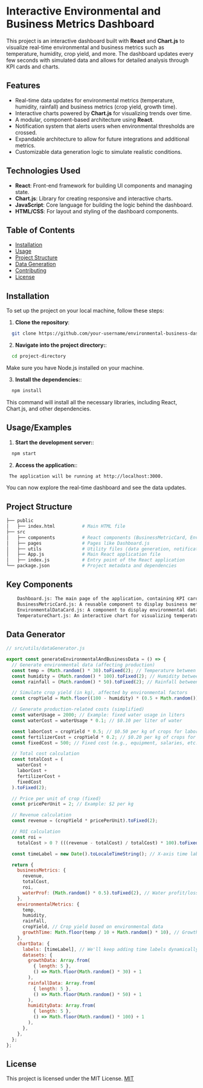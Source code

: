 # Interactive Environmental and Business Metrics Dashboard

This project is an interactive dashboard built with **React** and **Chart.js** to visualize real-time environmental and business metrics such as temperature, humidity, crop yield, and more. The dashboard updates every few seconds with simulated data and allows for detailed analysis through KPI cards and charts.

## Features

- Real-time data updates for environmental metrics (temperature, humidity, rainfall) and business metrics (crop yield, growth time).
- Interactive charts powered by **Chart.js** for visualizing trends over time.
- A modular, component-based architecture using **React**.
- Notification system that alerts users when environmental thresholds are crossed.
- Expandable architecture to allow for future integrations and additional metrics.
- Customizable data generation logic to simulate realistic conditions.

## Technologies Used

- **React**: Front-end framework for building UI components and managing state.
- **Chart.js**: Library for creating responsive and interactive charts.
- **JavaScript**: Core language for building the logic behind the dashboard.
- **HTML/CSS**: For layout and styling of the dashboard components.

## Table of Contents

- [Installation](#installation)
- [Usage](#usage)
- [Project Structure](#project-structure)
- [Data Generation](#data-generation)
- [Contributing](#contributing)
- [License](#license)

## Installation

To set up the project on your local machine, follow these steps:

1. **Clone the repository**:

```bash
  git clone https://github.com/your-username/environmental-business-dashboard.git
```

2. **Navigate into the project directory:**:

```bash
  cd project-directory

```

Make sure you have Node.js installed on your machine.

3. **Install the dependencies:**:

```bash
  npm install
```

This command will install all the necessary libraries, including React, Chart.js, and other dependencies.

## Usage/Examples

1. **Start the development server:**:

```bash
  npm start
```

2. **Access the application:**:

```bash
 The application will be running at http://localhost:3000.
```

You can now explore the real-time dashboard and see the data updates.

## Project Structure

```bash
├── public
│   ├── index.html          # Main HTML file
├── src
│   ├── components          # React components (BusinessMetricCard, EnvironmentalDataCard, etc.)
│   ├── pages               # Pages like Dashboard.js
│   ├── utils               # Utility files (data generation, notifications, etc.)
│   ├── App.js              # Main React application file
│   ├── index.js            # Entry point of the React application
└── package.json            # Project metadata and dependencies
```

## Key Components

```bash
    Dashboard.js: The main page of the application, containing KPI cards, charts, and real-time data updates.
    BusinessMetricCard.js: A reusable component to display business metrics like crop yield and ROI.
    EnvironmentalDataCard.js: A component to display environmental data such as temperature and humidity.
    TemperatureChart.js: An interactive chart for visualizing temperature trends using Chart.js.
```

## Data Generator

```javascript
// src/utils/dataGenerator.js

export const generateEnvironmentalAndBusinessData = () => {
  // Generate environmental data (affecting production)
  const temp = (Math.random() * 30).toFixed(2); // Temperature between 0 and 30 °C
  const humidity = (Math.random() * 100).toFixed(2); // Humidity between 0% and 100%
  const rainfall = (Math.random() * 50).toFixed(2); // Rainfall between 0 and 50 mm

  // Simulate crop yield (in kg), affected by environmental factors
  const cropYield = Math.floor((100 - humidity) * (0.5 + Math.random()) * 10); // Crop yield affected by humidity

  // Generate production-related costs (simplified)
  const waterUsage = 2000; // Example: fixed water usage in liters
  const waterCost = waterUsage * 0.1; // $0.10 per liter of water

  const laborCost = cropYield * 0.5; // $0.50 per kg of crops for labor
  const fertilizerCost = cropYield * 0.2; // $0.20 per kg of crops for fertilizer
  const fixedCost = 500; // Fixed cost (e.g., equipment, salaries, etc.)

  // Total cost calculation
  const totalCost = (
    waterCost +
    laborCost +
    fertilizerCost +
    fixedCost
  ).toFixed(2);

  // Price per unit of crop (fixed)
  const pricePerUnit = 2; // Example: $2 per kg

  // Revenue calculation
  const revenue = (cropYield * pricePerUnit).toFixed(2);

  // ROI calculation
  const roi =
    totalCost > 0 ? (((revenue - totalCost) / totalCost) * 100).toFixed(2) : 0;

  const timeLabel = new Date().toLocaleTimeString(); // X-axis time label (e.g., "12:30 PM")

  return {
    businessMetrics: {
      revenue,
      totalCost,
      roi,
      waterProf: (Math.random() * 0.5).toFixed(2), // Water profit/loss (example)
    },
    environmentalMetrics: {
      temp,
      humidity,
      rainfall,
      cropYield, // Crop yield based on environmental data
      growthTime: Math.floor(temp / 10 + Math.random() * 10), // Growth time affected by temperature
    },
    chartData: {
      labels: [timeLabel], // We'll keep adding time labels dynamically
      datasets: {
        growthData: Array.from(
          { length: 5 },
          () => Math.floor(Math.random() * 30) + 1
        ),
        rainfallData: Array.from(
          { length: 5 },
          () => Math.floor(Math.random() * 50) + 1
        ),
        humidityData: Array.from(
          { length: 5 },
          () => Math.floor(Math.random() * 100) + 1
        ),
      },
    },
  };
};
```

## License

This project is licensed under the MIT License.
[MIT](https://choosealicense.com/licenses/mit/)
